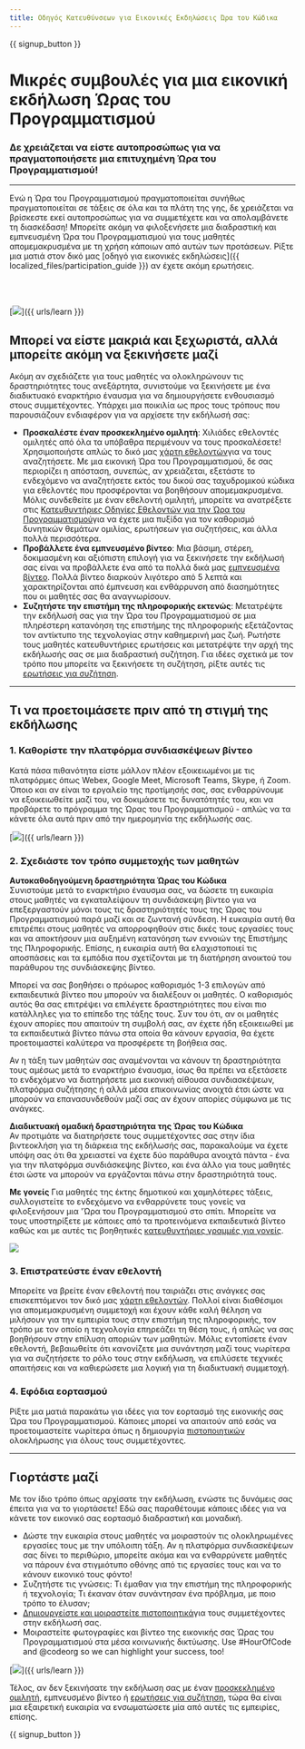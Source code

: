 ```yaml
---
title: Οδηγός Κατευθύνσεων για Εικονικές Εκδηλώσεις Ώρα του Κώδικα
---
```


{{ signup_button }}

# Μικρές συμβουλές για μια εικονική εκδήλωση Ώρας του Προγραμματισμού

### Δε χρειάζεται να είστε αυτοπροσώπως για να πραγματοποιήσετε μια επιτυχημένη Ώρα του Προγραμματισμού!

***

Ενώ η Ώρα του Προγραμματισμού πραγματοποιείται συνήθως πραγματοποιείται σε τάξεις σε όλα και τα πλάτη της γης, δε χρειάζεται να βρίσκεστε εκεί αυτοπροσώπως για να συμμετέχετε και να απολαμβάνετε τη διασκέδαση! Μπορείτε ακόμη να φιλοξενήσετε μια διαδραστική και εμπνευσμένη Ώρα του Προγραμματισμού για τους μαθητές απομεμακρυσμένα με τη χρήση κάποιων από αυτών των προτάσεων.  Ρίξτε μια ματιά στον δικό μας [οδηγό για εικονικές εκδηλώσεις]({{ localized_files/participation_guide }}) αν έχετε ακόμη ερωτήσεις.

<br><br>

[<img src="/images/fit-600/Marketing/pexels-andrea-piacquadio-3762940.jpg" />]({{ urls/learn }})

## Μπορεί να είστε μακριά και ξεχωριστά, αλλά μπορείτε ακόμη να ξεκινήσετε μαζί
Ακόμη αν σχεδιάζετε για τους μαθητές να ολοκληρώνουν τις δραστηριότητες τους ανεξάρτητα, συνιστούμε να ξεκινήσετε με ένα διαδικτυακό εναρκτήριο έναυσμα για να δημιουργήσετε ενθουσιασμό στους συμμετέχοντες. Υπάρχει μια ποικιλία ως προς τους τρόπους που παρουσιάζουν ενδιαφέρον για να αρχίσετε την εκδήλωσή σας:

<ul>
<li><b>Προσκαλέστε έναν προσκεκλημένο ομιλητή</b>: Χιλιάδες εθελοντές ομιλητές από όλα τα υπόβαθρα περιμένουν να τους προσκαλέσετε! Χρησιμοποιήστε απλώς το δικό μας <a href="https://code.org/volunteer/local">χάρτη εθελοντών</a>για να τους αναζητήσετε. Με μια εικονική Ώρα του Προγραμματισμού, δε σας περιορίζει η απόσταση, συνεπώς, αν χρειάζεται, εξετάστε το ενδεχόμενο να αναζητήσετε εκτός του δικού σας ταχυδρομικού κώδικα για εθελοντές που προσφέρονται να βοηθήσουν απομεμακρυσμένα. Μόλις συνδεθείτε με έναν εθελοντή ομιλητή, μπορείτε να ανατρέξετε στις <a href="http://hourofcode.com/us/how-to/volunteers">Κατευθυντήριες Οδηγίες Εθελοντών για την Ώρα του Προγραμματισμού</a>για να έχετε μια πυξίδα για τον καθορισμό δυνητικών θεμάτων ομιλίας, ερωτήσεων για συζητήσεις, και άλλα πολλά περισσότερα.</li>
<li><b>Προβάλλετε ένα εμπνευσμένο βίντεο</b>: Μια βάσιμη, στέρεη, δοκιμασμένη και αξιόπιστη επιλογή για να ξεκινήσετε την εκδήλωσή σας είναι να προβάλλετε ένα από τα πολλά δικά μας <a href="http://hourofcode.com/us/promote/resources#videos">εμπνευσμένα βίντεο</a>.  Πολλά βίντεο διαρκούν λιγότερο από 5 λεπτά και χαρακτηρίζονται από έμπνευση και ενθάρρυνση από διασημότητες που οι μαθητές σας θα αναγνωρίσουν.</li>
<li><b>Συζητήστε την επιστήμη της πληροφορικής εκτενώς</b>: Μετατρέψτε την εκδήλωσή σας για την Ώρα του Προγραμματισμού σε μια πληρέστερη κατανόηση της επιστήμης της πληροφορικής εξετάζοντας τον αντίκτυπο της τεχνολογίας στην καθημερινή μας ζωή. Ρωτήστε τους μαθητές κατευθυντήριες ερωτήσεις και μετατρέψτε την αρχή της εκδήλωσής σας σε μια διαδραστική συζήτηση. Για ιδέες σχετικά με τον τρόπο που μπορείτε να ξεκινήσετε τη συζήτηση, ρίξτε αυτές τις <a href="https://code.org/csforgood#prompts">ερωτήσεις για συζήτηση</a>.</li>
</ul>

---

## Τι να προετοιμάσετε πριν από τη στιγμή της εκδήλωσης

### 1. Καθορίστε την πλατφόρμα συνδιασκέψεων βίντεο
Κατά πάσα πιθανότητα είστε μάλλον πλέον εξοικειωμένοι με τις πλατφόρμες όπως Webex, Google Meet, Microsoft Teams, Skype, ή Zoom. Όποιο και αν είναι το εργαλείο της προτίμησής σας, σας ενθαρρύνουμε να εξοικειωθείτε μαζί του, να δοκιμάσετε τις δυνατότητές του, και να προβάρετε το πρόγραμμα της Ώρας του Προγραμματισμού - απλώς να τα κάνετε όλα αυτά πριν από την ημερομηνία της εκδήλωσής σας.

[<img src="/images/fit-600/Marketing/photo-of-boy-video-calling-with-a-woman-4145197.jpg" />]({{ urls/learn }})

### 2. Σχεδιάστε τον τρόπο συμμετοχής των μαθητών
**Αυτοκαθοδηγούμενη δραστηριότητα Ώρας του Κώδικα**<br> Συνιστούμε μετά το εναρκτήριο έναυσμα σας, να δώσετε τη ευκαιρία στους μαθητές να εγκαταλείψουν τη συνδιάσκεψη βίντεο για να επεξεργαστούν μόνοι τους τις δραστηριότητές τους της Ώρας του Προγραμματισμού παρά μαζί και σε ζωντανή σύνδεση.  Η ευκαιρία αυτή θα επιτρέπει στους μαθητές να απορροφηθούν στις δικές τους εργασίες τους και να αποκτήσουν μια αυξημένη κατανόηση των εννοιών της Επιστήμης της Πληροφορικής. Επίσης, η ευκαιρία αυτή θα ελαχιστοποιεί τις αποσπάσεις και τα εμπόδια που σχετίζονται με τη διατήρηση ανοικτού του παράθυρου της συνδιάσκεψης βίντεο.

Μπορεί να σας βοηθήσει ο πρόωρος καθορισμός 1-3 επιλογών από εκπαιδευτικά βίντεο που μπορούν να διαλέξουν οι μαθητές. Ο καθορισμός αυτός θα σας επιτρέψει να επιλέγετε δραστηριότητες που είναι πιο κατάλληλες για το επίπεδο της τάξης τους. Συν του ότι, αν οι μαθητές έχουν απορίες που απαιτούν τη συμβολή σας, αν έχετε ήδη εξοικειωθεί με τα εκπαιδευτικά βίντεο πάνω στα οποία θα κάνουν εργασία, θα έχετε προετοιμαστεί καλύτερα να προσφέρετε τη βοήθεια σας.

Αν η τάξη των μαθητών σας αναμένονται να κάνουν τη δραστηριότητα τους αμέσως μετά το εναρκτήριο έναυσμα, ίσως θα πρέπει να εξετάσετε το ενδεχόμενο να διατηρήσετε μια εικονική αίθουσα συνδιασκέψεων, πλατφόρμα συζήτησης ή αλλά μέσα επικοινωνίας ανοιχτά έτσι ώστε να μπορούν να επανασυνδεθούν μαζί σας αν έχουν απορίες σύμφωνα με τις ανάγκες.

**Διαδικτυακή ομαδική δραστηριότητα της Ώρας του Κώδικα**<br> Αν προτιμάτε να διατηρήσετε τους συμμετέχοντες σας στην ίδια βιντεοκλήση για τη διάρκεια της εκδήλωσής σας, παρακαλούμε να έχετε υπόψη σας ότι θα χρειαστεί να έχετε δύο παράθυρα ανοιχτά πάντα - ένα για την πλατφόρμα συνδιάσκεψης βίντεο, και ένα άλλο για τους μαθητές έτσι ώστε να μπορούν να εργάζονται πάνω στην δραστηριότητά τους.

**Με γονείς** Για μαθητές της έκτης δημοτικού και χαμηλότερες τάξεις, συλλογιστείτε το ενδεχόμενο να ενθαρρύνετε τους γονείς να φιλοξενήσουν μια 'Ώρα του Προγραμματισμού στο σπίτι. Μπορείτε να τους υποστηρίξετε με κάποιες από τα προτεινόμενα εκπαιδευτικά βίντεο καθώς και με αυτές τις βοηθητικές <a href="https://hourofcode.com/us/how-to/parents">κατευθυντήριες γραμμές για γονείς</a>.

[<img src="/images/fit-600/Marketing//happy-father-and-child-browsing-laptop-in-bedroom-4545778.jpg" />](https://hourofcode.com/us/how-to/parents)

### 3. Επιστρατεύστε έναν εθελοντή
Μπορείτε να βρείτε έναν εθελοντή που ταιριάζει στις ανάγκες σας επισκεπτόμενοι τον δικό μας <a href="https://code.org/volunteer/local">χάρτη εθελοντών</a>. Πολλοί είναι διαθέσιμοι για απομεμακρυσμένη συμμετοχή και έχουν κάθε καλή θέληση να μιλήσουν για την εμπειρία τους στην επιστήμη της πληροφορικής, τον τρόπο με τον οποίο η τεχνολογία επηρεάζει τη θέση τους, ή απλώς να σας βοηθήσουν στην επίλυση αποριών των μαθητών.  Μόλις εντοπίσετε έναν εθελοντή, βεβαιωθείτε ότι κανονίζετε μια συνάντηση μαζί τους νωρίτερα για να συζητήσετε το ρόλο τους στην εκδήλωση, να επιλύσετε τεχνικές απαιτήσεις και να καθιερώσετε μια λογική για τη διαδικτυακή συμμετοχή.

### 4. Εφόδια εορτασμού
Ρίξτε μια ματιά παρακάτω για ιδέες για τον εορτασμό της εικονικής σας Ώρα του Προγραμματισμού. Κάποιες μπορεί να απαιτούν από εσάς να προετοιμαστείτε νωρίτερα όπως η δημιουργία <a href="https://code.org/certificates">πιστοποιητικών</a> ολοκλήρωσης για όλους τους συμμετέχοντες.

---

## Γιορτάστε μαζί

Με τον ίδιο τρόπο όπως αρχίσατε την εκδήλωση, ενώστε τις δυνάμεις σας έπειτα για να το γιορτάσετε! Εδώ σας παραθέτουμε κάποιες ιδέες για να κάνετε τον εικονικό σας εορτασμό διαδραστική και μοναδική.

- Δώστε την ευκαιρία στους μαθητές να μοιραστούν τις ολοκληρωμένες εργασίες τους με την υπόλοιπη τάξη. Αν η πλατφόρμα συνδιασκέψεων σας δίνει το περιθώριο, μπορείτε ακόμα και να ενθαρρύνετε μαθητές να πάρουν ένα στιγμιότυπο οθόνης από τις εργασίες τους και να το κάνουν εικονικό τους φόντο!
- Συζητήστε τις γνώσεις: Τι έμαθαν για την επιστήμη της πληροφορικής ή τεχνολογία; Τι έκαναν όταν συνάντησαν ένα πρόβλημα, με ποιο τρόπο το έλυσαν;
- <a href="https://code.org/certificates">Δημιουργείστε και μοιραστείτε πιστοποιητικά</a>για τους συμμετέχοντες στην εκδήλωσή σας.
- Μοιραστείτε φωτογραφίες και βίντεο της εικονικής σας Ώρας του Προγραμματισμού στα μέσα κοινωνικής δικτύωσης. Use #HourOfCode and @codeorg so we can highlight your success, too!

[<img src="/images/fit-600/Marketing/g8TUlHzF.jpeg" />]({{ urls/learn }})

Τέλος, αν δεν ξεκινήσατε την εκδήλωση σας με έναν <a href="https://code.org/volunteer/local">προσκεκλημένο ομιλητή</a>, </a>εμπνευσμένο βίντεο</a> ή <a href="https://code.org/csforgood#prompts">ερωτήσεις για συζήτηση</a>, τώρα θα είναι μια εξαιρετική ευκαιρία  να ενσωματώσετε μία από αυτές τις εμπειρίες, επίσης.

{{ signup_button }}
